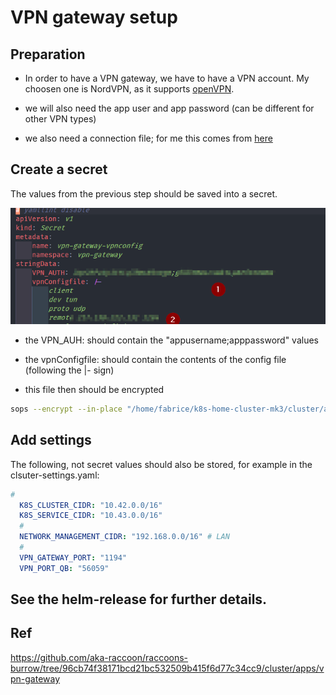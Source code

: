 # VPN gateway setup

## Preparation

- In order to have a VPN gateway, we have to have a VPN account. My choosen one is NordVPN, as it supports [openVPN](https://nl.wikipedia.org/wiki/OpenVPN).

- we will also need the app user and app password (can be different for other VPN types)

- we also need a connection file; for me this comes from [here](https://nordvpn.com/ovpn/)

## Create a secret

The values from the previous step should be saved into a secret.

![secret](images/2021-11-15%2016_28_02-WSL_%20Ubuntu%20_%20vpn_secret.png)

- the VPN_AUH: should contain the "appusername;apppassword" values

- the vpnConfigfile: should contain the contents of the config file (following the |- sign)

- this file then should be encrypted

```sh
sops --encrypt --in-place "/home/fabrice/k8s-home-cluster-mk3/cluster/apps/vpn-gateway/secret.sops.yaml"
```

## Add settings

The following, not secret values should also be stored, for example in the clsuter-settings.yaml:

```yaml
#
  K8S_CLUSTER_CIDR: "10.42.0.0/16"
  K8S_SERVICE_CIDR: "10.43.0.0/16"
  #
  NETWORK_MANAGEMENT_CIDR: "192.168.0.0/16" # LAN
  #
  VPN_GATEWAY_PORT: "1194"
  VPN_PORT_QB: "56059"
```

## See the helm-release for further details.

## Ref

<https://github.com/aka-raccoon/raccoons-burrow/tree/96cb74f38171bcd21bc532509b415f6d77c34cc9/cluster/apps/vpn-gateway>
